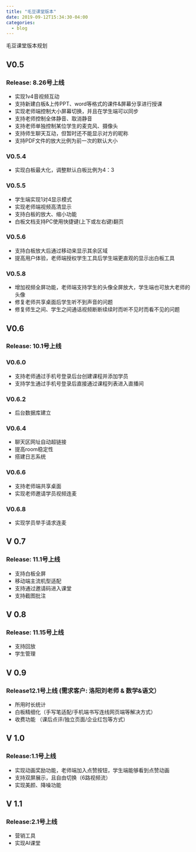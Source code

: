 ```yaml
---
title: "毛豆课堂版本"
date: 2019-09-12T15:34:30-04:00
categories:
  - blog
---
```


毛豆课堂版本规划

## V0.5

### Release: 8.26号上线

- 实现1v4音视频互动
- 支持新建白板&上传PPT、word等格式的课件&屏幕分享进行授课
- 实现老师端控制大小屏幕切换，并且在学生端可以同步
- 支持老师控制全体静音、取消静音
- 支持老师单独控制某位学生的麦克风、摄像头
- 支持师生聊天互动，但暂时还不能显示对方的昵称
- 支持PDF文件的放大比例为前一次的默认大小

### V0.5.4

- 实现白板最大化，调整默认白板比例为4：3

### V0.5.5

- 学生端实现1对4显示模式
- 实现老师端视频高清显示
- 支持白板的放大、缩小功能
- 白板文档支持PC使用快捷键(上下或左右键)翻页

### V0.5.6

- 支持白板放大后通过移动来显示其余区域
- 提高用户体验，老师端授权学生工具后学生端更直观的显示出白板工具

### V0.5.8

- 增加视频全屏功能，老师端支持学生的头像全屏放大，学生端也可放大老师的头像
- 修复老师共享桌面后学生听不到声音的问题
- 修复师生之间、学生之间通话视频断断续续时而听不见时而看不见的问题

## V0.6

### Release: 10.1号上线

### V0.6.0

- 支持老师通过手机号登录后台创建课程并添加学员
- 支持学生通过手机号登录后直接通过课程列表进入直播间

### V0.6.2

- 后台数据库建立

### V0.6.4

- 聊天区网址自动超链接
- 提高room稳定性
- 搭建日志系统

### V0.6.6

- 支持老师端共享桌面
- 实现老师邀请学员视频连麦

### V0.6.8

- 实现学员举手请求连麦

## V 0.7

### Release: 11.1号上线

- 支持白板全屏
- 移动端主流机型适配
- 支持通过邀请码进入课堂
- 支持截图批注

## V 0.8

### Release: 11.15号上线  

- 支持回放
- 学生管理

## V 0.9

### Release12.1号上线  (需求客户:   洛阳刘老师 & 数学&语文）

- 所用时长统计
- 白板精细化（手写笔适配/手机端书写连线网页端等解决方式）
- 收费功能 （课后点评/独立页面/企业红包等方式）

## V 1.0

### Release:1.1号上线

- 实现动画奖励功能，老师端加入点赞按钮，学生端能够看到点赞动画
- 支持双屏展示，且自由切换（6路视频流）
- 实现美颜、降噪功能

## V 1.1

### Release:2.1号上线

- 营销工具
- 实现AI课堂
